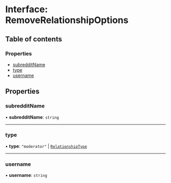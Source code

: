 # Interface: RemoveRelationshipOptions

## Table of contents

### Properties

- [subredditName](RemoveRelationshipOptions.md#subredditname)
- [type](RemoveRelationshipOptions.md#type)
- [username](RemoveRelationshipOptions.md#username)

## Properties

### subredditName

• **subredditName**: `string`

---

### type

• **type**: `"moderator"` \| [`RelationshipType`](../README.md#relationshiptype)

---

### username

• **username**: `string`
